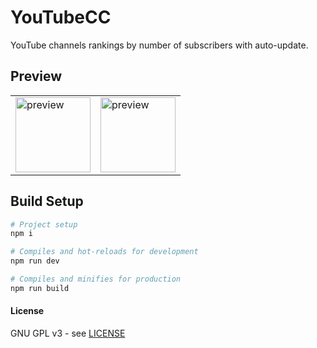 # YouTubeCC

YouTube channels rankings by number of subscribers with auto-update.

## Preview

<table>
  <tr>
    <td>
      <img src='https://rawgit.com/valsaven/YouTubeCC/master/Screenshots/1.png' alt="preview" width="120">
    </td>
    <td>
      <img src='https://rawgit.com/valsaven/YouTubeCC/master/Screenshots/2.png' alt="preview" width="120">
    </td>
  </tr>
</table>

## Build Setup

```bash
# Project setup
npm i

# Compiles and hot-reloads for development
npm run dev

# Compiles and minifies for production
npm run build
```

#### License

GNU GPL v3 - see [LICENSE](LICENSE)
